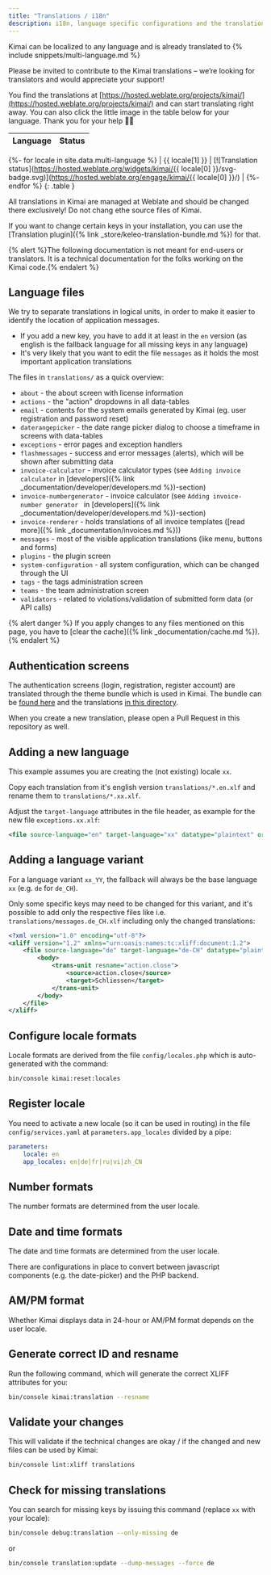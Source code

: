```yaml
---
title: "Translations / i18n"
description: i18n, language specific configurations and the translation files
---
```


Kimai can be localized to any language and is already translated to
{% include snippets/multi-language.md %}   

Please be invited to contribute to the Kimai translations  – we’re looking for translators and would appreciate your support!

You find the translations at [https://hosted.weblate.org/projects/kimai/](https://hosted.weblate.org/projects/kimai/) and can start translating right away.
You can also click the little image in the table below for your language. Thank you for your help 👍🏻
 
| Language               | Status                                                                                                                                    |
|------------------------|-------------------------------------------------------------------------------------------------------------------------------------------|
{%- for locale in site.data.multi-language %}
| {{ locale[1] }}        | [![Translation status](https://hosted.weblate.org/widgets/kimai/{{ locale[0] }}/svg-badge.svg)](https://hosted.weblate.org/engage/kimai/{{ locale[0] }}/)           |
{%- endfor %}
{: .table }
 
All translations in Kimai are managed at Weblate and should be changed there exclusively! Do not chang ethe source files of Kimai.

If you want to change certain keys in your installation, you can use the [Translation plugin]({% link _store/keleo-translation-bundle.md %}) for that.

{% alert %}The following documentation is not meant for end-users or translators. It is a technical documentation for the folks working on the Kimai code.{% endalert %}

## Language files

We try to separate translations in logical units, in order to make it easier to identify the location of application messages.

- If you add a new key, you have to add it at least in the `en` version (as english is the fallback language for all missing keys in any language)
- It's very likely that you want to edit the file `messages` as it holds the most important application translations 

The files in `translations/` as a quick overview:

- `about` - the about screen with license information
- `actions` - the "action" dropdowns in all data-tables
- `email` - contents for the system emails generated by Kimai (eg. user registration and password reset)
- `daterangepicker` - the date range picker dialog to choose a timeframe in screens with data-tables
- `exceptions` - error pages and exception handlers
- `flashmessages` - success and error messages (alerts), which will be shown after submitting data
- `invoice-calculator` - invoice calculator types (see `Adding invoice calculator` in [developers]({% link _documentation/developer/developers.md %})-section)
- `invoice-numbergenerator` - invoice calculator (see `Adding invoice-number generator ` in [developers]({% link _documentation/developer/developers.md %})-section)
- `invoice-renderer` - holds translations of all invoice templates ([read more]({% link _documentation/invoices.md %}))
- `messages` - most of the visible application translations (like menu, buttons and forms)
- `plugins` - the plugin screen
- `system-configuration` - all system configuration, which can be changed through the UI
- `tags` - the tags administration screen
- `teams` - the team administration screen
- `validators` - related to violations/validation of submitted form data (or API calls)

{% alert danger %}
If you apply changes to any files mentioned on this page, you have to [clear the cache]({% link _documentation/cache.md %}).
{% endalert %}

## Authentication screens

The authentication screens (login, registration, register account) are translated through the theme bundle which is used in Kimai.
The bundle can be [found here](https://github.com/kevinpapst/TablerBundle) and the translations [in this directory](https://github.com/kevinpapst/TablerBundle/tree/main/translations).

When you create a new translation, please open a Pull Request in this repository as well.

## Adding a new language

This example assumes you are creating the (not existing) locale `xx`. 

Copy each translation from it's english version `translations/*.en.xlf` and rename them to `translations/*.xx.xlf`.

Adjust the `target-language` attributes in the file header, as example for the new file `exceptions.xx.xlf`:

```xml
<file source-language="en" target-language="xx" datatype="plaintext" original="exceptions.en.xlf">`
```

## Adding a language variant

For a language variant `xx_YY`, the fallback will always be the base language `xx` (e.g. `de` for `de_CH`). 

Only some specific keys may need to be changed for this variant, and it's possible to add only the respective files like i.e. `translations/messages.de_CH.xlf` including only the changed translations:

```xml
<?xml version="1.0" encoding="utf-8"?>
<xliff version="1.2" xmlns="urn:oasis:names:tc:xliff:document:1.2">
    <file source-language="de" target-language="de-CH" datatype="plaintext" original="messages.en.xlf">
        <body>
            <trans-unit resname="action.close">
                <source>action.close</source>
                <target>Schliessen</target>
            </trans-unit>
        </body>
    </file>
</xliff>
```

## Configure locale formats

Locale formats are derived from the file `config/locales.php` which is auto-generated with the command:
 
```bash
bin/console kimai:reset:locales
```

## Register locale

You need to activate a new locale (so it can be used in routing) in the file `config/services.yaml` at `parameters.app_locales` divided by a pipe:

```yaml
parameters:
    locale: en
    app_locales: en|de|fr|ru|vi|zh_CN
```

## Number formats

The number formats are determined from the user locale.

## Date and time formats

The date and time formats are determined from the user locale.

There are configurations in place to convert between javascript components (e.g. the date-picker) and the PHP backend. 

## AM/PM format

Whether Kimai displays data in 24-hour or AM/PM format depends on the user locale.

## Generate correct ID and resname

Run the following command, which will generate the correct XLIFF attributes for you:

```bash
bin/console kimai:translation --resname
```

## Validate your changes

This will validate if the technical changes are okay / if the changed and new files can be used by Kimai:

```bash
bin/console lint:xliff translations
```

## Check for missing translations

You can search for missing keys by issuing this command (replace `xx` with your locale):

```bash
bin/console debug:translation --only-missing de
```
or

```bash
bin/console translation:update --dump-messages --force de
```
